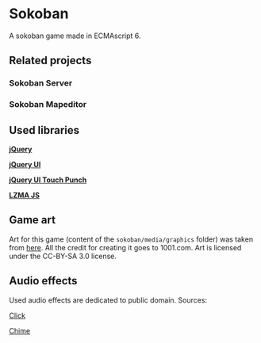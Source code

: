 # Sokoban
A sokoban game made in ECMAscript 6.


## Related projects
### Sokoban Server

### Sokoban Mapeditor


## Used libraries
**[jQuery](http://jquery.com/)**

**[jQuery UI](http://jqueryui.com/)**

**[jQuery UI Touch Punch](https://github.com/furf/jquery-ui-touch-punch)**

**[LZMA JS](https://github.com/LZMA-JS/LZMA-JS)**

## Game art
Art for this game (content of the ```sokoban/media/graphics``` folder) was taken from [here](https://opengameart.org/content/sokoban-pack). All the credit for creating it goes to 1001.com.
Art is licensed under the CC-BY-SA 3.0 license.

## Audio effects
Used audio effects are dedicated to public domain. Sources:

[Click](https://freesound.org/people/florian_reinke/sounds/63531/)

[Chime](https://freesound.org/people/Raclure/sounds/405546/)